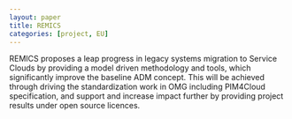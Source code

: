 ```yaml
---
layout: paper
title: REMICS
categories: [project, EU]
---
```

REMICS proposes a leap progress in legacy systems migration to Service Clouds by providing a model driven methodology and tools, which significantly improve the baseline ADM concept. This will be achieved through driving the standardization work in OMG including PIM4Cloud specification, and support and increase impact further by providing project results under open source licences.